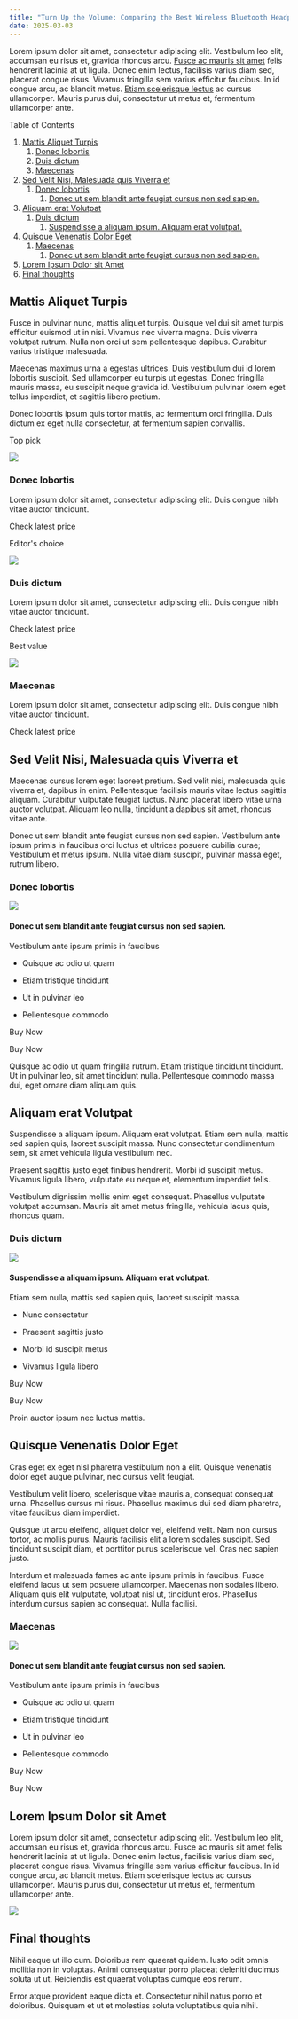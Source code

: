 ```yaml
---
title: "Turn Up the Volume: Comparing the Best Wireless Bluetooth Headphones of 2023"
date: 2025-03-03
---
```


Lorem ipsum dolor sit amet, consectetur adipiscing elit. Vestibulum leo elit, accumsan eu risus et, gravida rhoncus arcu. [Fusce ac mauris sit amet](#) felis hendrerit lacinia at ut ligula. Donec enim lectus, facilisis varius diam sed, placerat congue risus. Vivamus fringilla sem varius efficitur faucibus. In id congue arcu, ac blandit metus. [Etiam scelerisque lectus](#) ac cursus ullamcorper. Mauris purus dui, consectetur ut metus et, fermentum ullamcorper ante.

Table of Contents

1. [Mattis Aliquet Turpis](https://default.demo.popcorntheme.com/blog/best-wireless-headphones/#mattis-aliquet-turpis)
    1. [Donec lobortis](https://default.demo.popcorntheme.com/blog/best-wireless-headphones/#acme-2000)
    2. [Duis dictum](https://default.demo.popcorntheme.com/blog/best-wireless-headphones/#acme-2000)
    3. [Maecenas](https://default.demo.popcorntheme.com/blog/best-wireless-headphones/#acme-2000)
2. [Sed Velit Nisi, Malesuada quis Viverra et](https://default.demo.popcorntheme.com/blog/best-wireless-headphones/#sed-velit-nisi-malesuada-quis-viverra-et)
    1. [Donec lobortis](https://default.demo.popcorntheme.com/blog/best-wireless-headphones/#donec-lobortis)
        1. [Donec ut sem blandit ante feugiat cursus non sed sapien.](https://default.demo.popcorntheme.com/blog/best-wireless-headphones/#donec-ut-sem-blandit-ante-feugiat-cursus-non-sed-sapien)
3. [Aliquam erat Volutpat](https://default.demo.popcorntheme.com/blog/best-wireless-headphones/#aliquam-erat-volutpat)
    1. [Duis dictum](https://default.demo.popcorntheme.com/blog/best-wireless-headphones/#duis-dictum)
        1. [Suspendisse a aliquam ipsum. Aliquam erat volutpat.](https://default.demo.popcorntheme.com/blog/best-wireless-headphones/#suspendisse-a-aliquam-ipsum-aliquam-erat-volutpat)
4. [Quisque Venenatis Dolor Eget](https://default.demo.popcorntheme.com/blog/best-wireless-headphones/#quisque-venenatis-dolor-eget)
    1. [Maecenas](https://default.demo.popcorntheme.com/blog/best-wireless-headphones/#donec-lobortis)
        1. [Donec ut sem blandit ante feugiat cursus non sed sapien.](https://default.demo.popcorntheme.com/blog/best-wireless-headphones/#donec-ut-sem-blandit-ante-feugiat-cursus-non-sed-sapien)
5. [Lorem Ipsum Dolor sit Amet](https://default.demo.popcorntheme.com/blog/best-wireless-headphones/#lorem-ipsum-dolor-sit-amet)
6. [Final thoughts](https://default.demo.popcorntheme.com/blog/best-wireless-headphones/#final-thoughts)

## Mattis Aliquet Turpis

Fusce in pulvinar nunc, mattis aliquet turpis. Quisque vel dui sit amet turpis efficitur euismod ut in nisi. Vivamus nec viverra magna. Duis viverra volutpat rutrum. Nulla non orci ut sem pellentesque dapibus. Curabitur varius tristique malesuada.

Maecenas maximus urna a egestas ultrices. Duis vestibulum dui id lorem lobortis suscipit. Sed ullamcorper eu turpis ut egestas. Donec fringilla mauris massa, eu suscipit neque gravida id. Vestibulum pulvinar lorem eget tellus imperdiet, et sagittis libero pretium.

Donec lobortis ipsum quis tortor mattis, ac fermentum orci fringilla. Duis dictum ex eget nulla consectetur, at fermentum sapien convallis.

Top pick

![](images/Music-13-1.jpg)

### Donec lobortis

Lorem ipsum dolor sit amet, consectetur adipiscing elit. Duis congue nibh vitae auctor tincidunt.

Check latest price

Editor's choice

![](images/Music-14-1.jpg)

### Duis dictum

Lorem ipsum dolor sit amet, consectetur adipiscing elit. Duis congue nibh vitae auctor tincidunt.

Check latest price

Best value

![](images/Music-15-1.jpg)

### Maecenas

Lorem ipsum dolor sit amet, consectetur adipiscing elit. Duis congue nibh vitae auctor tincidunt.

Check latest price

## Sed Velit Nisi, Malesuada quis Viverra et

Maecenas cursus lorem eget laoreet pretium. Sed velit nisi, malesuada quis viverra et, dapibus in enim. Pellentesque facilisis mauris vitae lectus sagittis aliquam. Curabitur vulputate feugiat luctus. Nunc placerat libero vitae urna auctor volutpat. Aliquam leo nulla, tincidunt a dapibus sit amet, rhoncus vitae ante.

Donec ut sem blandit ante feugiat cursus non sed sapien. Vestibulum ante ipsum primis in faucibus orci luctus et ultrices posuere cubilia curae; Vestibulum et metus ipsum. Nulla vitae diam suscipit, pulvinar massa eget, rutrum libero.

### Donec lobortis

![](images/Music-13-1.jpg)

#### Donec ut sem blandit ante feugiat cursus non sed sapien.

Vestibulum ante ipsum primis in faucibus

- Quisque ac odio ut quam

- Etiam tristique tincidunt

- Ut in pulvinar leo

- Pellentesque commodo

Buy Now

Buy Now

Quisque ac odio ut quam fringilla rutrum. Etiam tristique tincidunt tincidunt. Ut in pulvinar leo, sit amet tincidunt nulla. Pellentesque commodo massa dui, eget ornare diam aliquam quis.

## Aliquam erat Volutpat

Suspendisse a aliquam ipsum. Aliquam erat volutpat. Etiam sem nulla, mattis sed sapien quis, laoreet suscipit massa. Nunc consectetur condimentum sem, sit amet vehicula ligula vestibulum nec.

Praesent sagittis justo eget finibus hendrerit. Morbi id suscipit metus. Vivamus ligula libero, vulputate eu neque et, elementum imperdiet felis.

Vestibulum dignissim mollis enim eget consequat. Phasellus vulputate volutpat accumsan. Mauris sit amet metus fringilla, vehicula lacus quis, rhoncus quam.

### Duis dictum

![](images/Music-14-1.jpg)

#### Suspendisse a aliquam ipsum. Aliquam erat volutpat.

Etiam sem nulla, mattis sed sapien quis, laoreet suscipit massa.

- Nunc consectetur

- Praesent sagittis justo

- Morbi id suscipit metus

- Vivamus ligula libero

Buy Now

Buy Now

Proin auctor ipsum nec luctus mattis.

## Quisque Venenatis Dolor Eget

Cras eget ex eget nisl pharetra vestibulum non a elit. Quisque venenatis dolor eget augue pulvinar, nec cursus velit feugiat.

Vestibulum velit libero, scelerisque vitae mauris a, consequat consequat urna. Phasellus cursus mi risus. Phasellus maximus dui sed diam pharetra, vitae faucibus diam imperdiet.

Quisque ut arcu eleifend, aliquet dolor vel, eleifend velit. Nam non cursus tortor, ac mollis purus. Mauris facilisis elit a lorem sodales suscipit. Sed tincidunt suscipit diam, et porttitor purus scelerisque vel. Cras nec sapien justo.

Interdum et malesuada fames ac ante ipsum primis in faucibus. Fusce eleifend lacus ut sem posuere ullamcorper. Maecenas non sodales libero. Aliquam quis elit vulputate, volutpat nisl ut, tincidunt eros. Phasellus interdum cursus sapien ac consequat. Nulla facilisi.

### Maecenas

![](images/Music-15-1.jpg)

#### Donec ut sem blandit ante feugiat cursus non sed sapien.

Vestibulum ante ipsum primis in faucibus

- Quisque ac odio ut quam

- Etiam tristique tincidunt

- Ut in pulvinar leo

- Pellentesque commodo

Buy Now

Buy Now

## Lorem Ipsum Dolor sit Amet

Lorem ipsum dolor sit amet, consectetur adipiscing elit. Vestibulum leo elit, accumsan eu risus et, gravida rhoncus arcu. Fusce ac mauris sit amet felis hendrerit lacinia at ut ligula. Donec enim lectus, facilisis varius diam sed, placerat congue risus. Vivamus fringilla sem varius efficitur faucibus. In id congue arcu, ac blandit metus. Etiam scelerisque lectus ac cursus ullamcorper. Mauris purus dui, consectetur ut metus et, fermentum ullamcorper ante.

![](images/Music-11-1.jpg)

## Final thoughts

Nihil eaque ut illo cum. Doloribus rem quaerat quidem. Iusto odit omnis mollitia non in voluptas. Animi consequatur porro placeat deleniti ducimus soluta ut ut. Reiciendis est quaerat voluptas cumque eos rerum.

Error atque provident eaque dicta et. Consectetur nihil natus porro et doloribus. Quisquam et ut et molestias soluta voluptatibus quia nihil.
